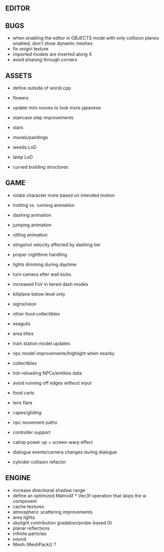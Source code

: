 EDITOR
------

BUGS
----
* when enabling the editor in OBJECTS mode with only collision planes enabled, don't show dynamic meshes
* fix onigiri texture
* imported models are inverted along X
* avoid phasing through corners

ASSETS
------
* define outside of world.cpp

* flowers
* update mini rooves to look more japanese
* staircase step improvements
* stars
* murals/paintings
* weeds LoD
* lamp LoD
* curved building structures

GAME
----
* rotate character more based on intended motion

* trotting vs. running animation
* dashing animation
* jumping animation
* sitting animation

* slingshot velocity affected by dashing tier
* proper nighttime handling
* lights dimming during daytime
* turn camera after wall kicks
* increased FoV in tiered dash modes
* killplane below level only
* signs/neon
* other food collectibles
* seagulls
* area titles
* train station model updates
* npc model improvements/highlight when nearby
* collectibles
* hot-reloading NPCs/entities data
* avoid running off edges without input
* food carts
* lens flare
* capes/gliding
* npc movement paths
* controller support
* catnip power up + screen-warp effect
* dialogue events/camera changes during dialogue
* cylinder collision refactor

ENGINE
------
* increase directional shadow range
* define an optimized Matrix4f * Vec3f operation that skips the w component
* cache textures
* atmospheric scattering improvements
* area lights
* skylight contribution gradation/probe-based GI
* planar reflections
* infinite particles
* sound
* Mesh::MeshPack() ?